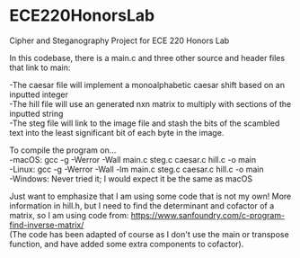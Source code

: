 # ECE220HonorsLab

Cipher and Steganography Project for ECE 220 Honors Lab

In this codebase, there is a main.c and three other source and header files that link to main:

-The caesar file will implement a monoalphabetic caesar shift based on an inputted integer  
-The hill file will use an generated nxn matrix to multiply with sections of the inputted string  
-The steg file will link to the image file and stash the bits of the scambled text into the least significant bit of each byte in the image.

To compile the program on…  
-macOS: gcc -g -Werror -Wall main.c steg.c caesar.c hill.c -o main  
-Linux: gcc -g -Werror -Wall -lm main.c steg.c caesar.c hill.c -o main  
-Windows: Never tried it; I would expect it be the same as macOS  

Just want to emphasize that I am using some code that is not my own!
More information in hill.h, but I need to find the determinant and cofactor of a matrix, so
I am using code from:
https://www.sanfoundry.com/c-program-find-inverse-matrix/  
(The code has been adapted of course as I don't use the main or transpose function, and have added some extra components to cofactor).
